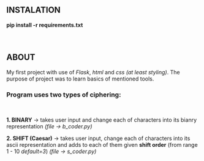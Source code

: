 ## INSTALATION
**pip install -r requirements.txt**  
<br />
<br />

## ABOUT

My first project with use of *Flask*, *html* and *css (at least styling)*.
The purpose of project was to learn basics of mentioned tools.
<br />

### Program uses two types of ciphering:
<br/>

**1. BINARY** -> takes user input and change each of characters into its bianry representation *(file -> b_coder.py)*
<br />

**2. SHIFT (Caesar)** -> takes user input, change each of characters into its ascii representation and adds to each of them given **shift order** (from range 1 - 10 *default=3*) *(file -> s_coder.py)*
<br />

